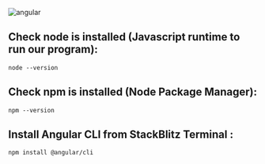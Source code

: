 ![angular](https://user-images.githubusercontent.com/33417377/201498665-814d616c-d53e-4dde-974f-bf2d384aac8c.png)

## Check node is installed (Javascript runtime to run our program): 
````
node --version
````

## Check npm is installed (Node Package Manager): 
````
npm --version
````

## Install Angular CLI from StackBlitz Terminal : 
````
npm install @angular/cli
````


